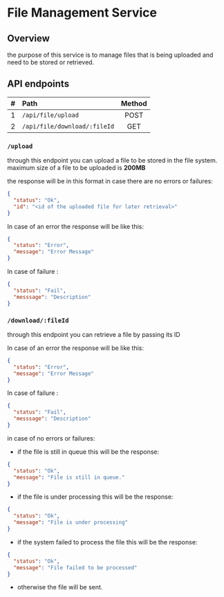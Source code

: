 # File Management Service

## Overview

the purpose of this service is to manage files that is being uploaded and need to be stored or retrieved.

## API endpoints

| #   | Path                         | Method |
| :-- | :--------------------------- | :----: |
| 1   | `/api/file/upload`           |  POST  |
| 2   | `/api/file/download/:fileId` |  GET   |

### `/upload`

through this endpoint you can upload a file to be stored in the file system.
maximum size of a file to be uploaded is **200MB**

the response will be in this format in case there are no errors or failures:

```json
{
  "status": "Ok",
  "id": "<id of the uploaded file for later retrieval>"
}
```

In case of an error the response will be like this:

```json
{
  "status": "Error",
  "message": "Error Message"
}
```

In case of failure :

```json
{
  "status": "Fail",
  "messsage": "Description"
}
```

### `/download/:fileId`

through this endpoint you can retrieve a file by passing its ID

In case of an error the response will be like this:

```json
{
  "status": "Error",
  "message": "Error Message"
}
```

In case of failure :

```json
{
  "status": "Fail",
  "messsage": "Description"
}
```

in case of no errors or failures:

- if the file is still in queue this will be the response:

```json
{
  "status": "Ok",
  "message": "File is still in queue."
}
```

- if the file is under processing this will be the response:

```json
{
  "status": "Ok",
  "message": "File is under processing"
}
```

- if the system failed to process the file this will be the response:

```json
{
  "status": "Ok",
  "message": "File failed to be processed"
}
```

- otherwise the file will be sent.
